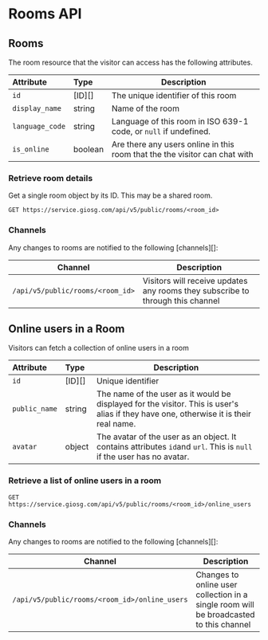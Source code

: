 Rooms API
=========

## Rooms

The room resource that the visitor can access has the following attributes.

Attribute | Type | Description
:---------|:-----|------------
`id` | [ID][] | The unique identifier of this room
`display_name` | string | Name of the room
`language_code` | string | Language of this room in ISO 639-1 code, or `null` if undefined.
`is_online` | boolean | Are there any users online in this room that the the visitor can chat with

### Retrieve room details
Get a single room object by its ID. This may be a shared room.

`GET https://service.giosg.com/api/v5/public/rooms/<room_id>`


### Channels

Any changes to rooms are notified to the following [channels][]:

Channel | Description
--------|------------
`/api/v5/public/rooms/<room_id>` | Visitors will receive updates any rooms they subscribe to through this channel

## Online users in a Room

Visitors can fetch a collection of online users in a room

Attribute | Type | Description
:---------|:-----|------------
`id` | [ID][] | Unique identifier
`public_name` | string |  The name of the user as it would be displayed for the visitor. This is user's alias if they have one, otherwise it is their real name.
`avatar` | object | The avatar of the user as an object. It contains attributes `id`and `url`. This is `null` if the user has no avatar.

### Retrieve a list of online users in a room

`GET https://service.giosg.com/api/v5/public/rooms/<room_id>/online_users`

### Channels

Any changes to rooms are notified to the following [channels][]:

Channel | Description
--------|------------
`/api/v5/public/rooms/<room_id>/online_users` | Changes to online user collection in a single room will be broadcasted to this channel

